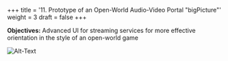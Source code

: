 +++
title = '11. Prototype of an Open-World Audio-Video Portal "bigPicture"'
weight = 3
draft = false
+++

**Objectives:** Advanced UI for streaming services for more effective orientation in the style of an open-world game








![Alt-Text](/img/p11.1.jpg)  

